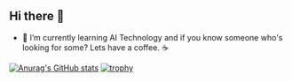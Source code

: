 ## Hi there 👋
- 🌱 I’m currently learning AI Technology and if you know someone who's looking for some? Lets have a coffee. ☕️

[![Anurag's GitHub stats](https://github-readme-stats.vercel.app/api?username=mgacrama211176&show_icons=true&theme=radical)](https://github.com/anuraghazra/github-readme-stats)
[![trophy](https://github-profile-trophy.vercel.app/?username=mgacrama211176&theme=onedark)](https://github.com/ryo-ma/github-profile-trophy)
<!--
**mgacrama211176/mgacrama211176** is a ✨ _special_ ✨ repository because its `README.md` (this file) appears on your GitHub profile.

Here are some ideas to get you started:

- 🔭 I’m currently working on ...

- 👯 I’m looking to collaborate on ...
- 🤔 I’m looking for help with ...
- 💬 Ask me about ...
- 📫 How to reach me: ...
- 😄 Pronouns: ...
- ⚡ Fun fact: ...
-->
